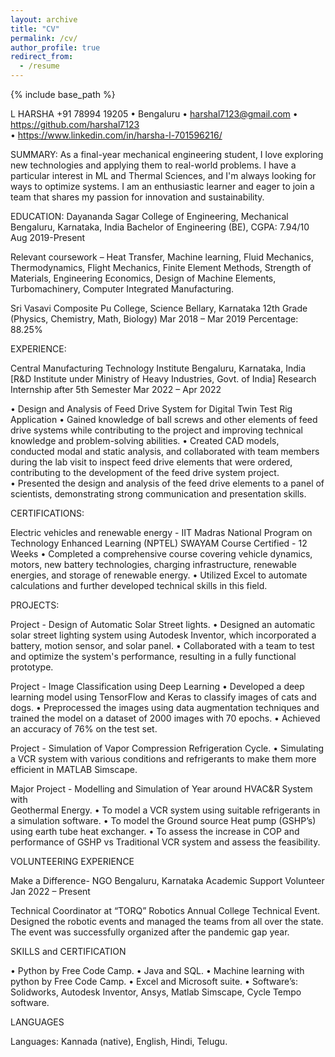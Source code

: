 ```yaml
---
layout: archive
title: "CV"
permalink: /cv/
author_profile: true
redirect_from:
  - /resume
---
```


{% include base_path %}

L HARSHA
+91 78994 19205 • Bengaluru • harshal7123@gmail.com • https://github.com/harshal7123  
• https://www.linkedin.com/in/harsha-l-701596216/

SUMMARY:
As a final-year mechanical engineering student, I love exploring new technologies and applying them to real-world problems. I have a particular interest in ML and Thermal Sciences, and I'm always looking for ways to optimize systems. I am an enthusiastic learner and eager to join a team that shares my passion for innovation and sustainability.

EDUCATION: 
Dayananda Sagar College of Engineering, Mechanical                                                  Bengaluru, Karnataka, India      Bachelor of Engineering (BE), CGPA: 7.94/10                                                                    Aug 2019-Present 

Relevant coursework – Heat Transfer, Machine learning, Fluid Mechanics, Thermodynamics, Flight Mechanics, Finite Element Methods, Strength of Materials, Engineering Economics, Design of Machine Elements, Turbomachinery, Computer Integrated Manufacturing.
		         
Sri Vasavi Composite Pu College, Science        	                                                     Bellary, Karnataka
12th Grade (Physics, Chemistry, Math, Biology)                                                              Mar 2018 – Mar 2019
Percentage: 88.25%          	                                                                                                

EXPERIENCE:
 
Central Manufacturing Technology Institute				                            Bengaluru, Karnataka, India
[R&D Institute under Ministry of Heavy Industries, Govt. of India] 
Research Internship after 5th Semester      							            Mar 2022 – Apr 2022

•	Design and Analysis of Feed Drive System for Digital Twin Test Rig Application
•	Gained knowledge of ball screws and other elements of feed drive systems while contributing to the project and  improving technical knowledge and problem-solving abilities.
•	Created CAD models, conducted modal and static analysis, and collaborated with team members during the lab visit to inspect feed drive elements that were ordered, contributing to the development of the feed drive system project.  
•	Presented the design and analysis of the feed drive elements to a panel of scientists, demonstrating strong communication and presentation skills. 


CERTIFICATIONS:

Electric vehicles and renewable energy - IIT Madras
National Program on Technology Enhanced Learning (NPTEL) SWAYAM Course Certified - 12 Weeks
•	Completed a comprehensive course covering vehicle dynamics, motors, new battery technologies, charging infrastructure, renewable energies, and storage of renewable energy.
•	 Utilized Excel to automate calculations and further developed technical skills in this field.	


PROJECTS:

Project - Design of Automatic Solar Street lights.
•	Designed an automatic solar street lighting system using Autodesk Inventor, which incorporated a battery, motion sensor, and solar panel.
•	Collaborated with a team to test and optimize the system's performance, resulting in a fully functional prototype.


Project - Image Classification using Deep Learning
•	Developed a deep learning model using TensorFlow and Keras to classify images of cats and dogs.
•	Preprocessed the images using data augmentation techniques and trained the model on a dataset of 2000 images with 70 epochs.
•	Achieved an accuracy of 76% on the test set.


Project - Simulation of Vapor Compression Refrigeration Cycle.
•	Simulating a VCR system with various conditions and refrigerants to make them more efficient in MATLAB Simscape.


Major Project - Modelling and Simulation of Year around HVAC&R System with          
                             Geothermal Energy. 
•	To model a VCR system using suitable refrigerants in a simulation software.
•	To model the Ground source Heat pump (GSHP’s) using earth tube heat exchanger.
•	To assess the increase in COP and performance of GSHP vs Traditional VCR system and assess the feasibility.


VOLUNTEERING EXPERIENCE

Make a Difference- NGO				                                                           Bengaluru, Karnataka
Academic Support Volunteer      	         						             Jan 2022 – Present	
 
Technical Coordinator at “TORQ” Robotics Annual College Technical Event. Designed the robotic events and managed the teams from all over the state. The event was successfully organized after the pandemic gap year.


SKILLS and CERTIFICATION

•	Python by Free Code Camp.
•	Java and SQL. 
•	Machine learning with python by Free Code Camp. 
•	Excel and Microsoft suite.
•	Software’s: Solidworks, Autodesk Inventor, Ansys, Matlab Simscape, Cycle Tempo software.


LANGUAGES 

Languages: Kannada (native), English, Hindi, Telugu.


